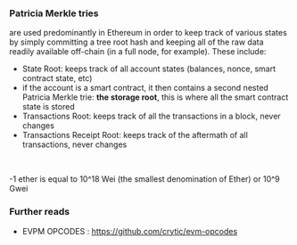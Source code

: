 ### Patricia Merkle tries 
are used predominantly in Ethereum in order to keep track of various states by simply committing a tree root hash and keeping all of the raw data readily available off-chain (in a full node, for example). These include:

* State Root: keeps track of all account states (balances, nonce, smart contract state, etc)
* if the account is a smart contract, it then contains a second nested Patricia Merkle trie: **the storage root**, this is where all the smart contract state is stored
* Transactions Root: keeps track of all the transactions in a block, never changes
* Transactions Receipt Root: keeps track of the aftermath of all transactions, never changes

<br />

-1 ether is equal to 10^18 Wei (the smallest denomination of Ether) or 10^9 Gwei


### Further reads

- EVPM OPCODES : https://github.com/crytic/evm-opcodes